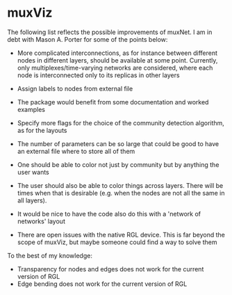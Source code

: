 muxViz
======

The following list reflects the possible improvements of muxNet. I am in debt with Mason A. Porter for some of the points below:

- More complicated interconnections, as for instance between different nodes in different layers, should be available at some point. Currently, only multiplexes/time-varying networks are considered, where each node is interconnected only to its replicas in other layers

- Assign labels to nodes from external file

- The package would benefit from some documentation and worked examples

- Specify more flags for the choice of the community detection algorithm, as for the layouts

- The number of parameters can be so large that could be good to have an external file where to store all of them

- One should be able to color not just by community but by anything the user wants

- The user should also be able to color things across layers. There will be times when that is desirable (e.g. when the nodes are not all the same in all layers).

- It would be nice to have the code also do this with a 'network of networks' layout

- There are open issues with the native RGL device. This is far beyond the scope of muxViz, but maybe someone could find a way to solve them


To the best of my knowledge:

- Transparency for nodes and edges does not work for the current version of RGL 
- Edge bending does not work for the current version of RGL
